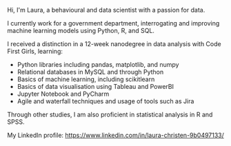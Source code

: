 Hi, I'm Laura, a behavioural and data scientist with a passion for data. 

I currently work for a government department, interrogating and improving machine learning models using Python, R, and SQL.

I received a distinction in a 12-week nanodegree in data analysis with Code First Girls, learning:

- Python libraries including pandas, matplotlib, and numpy
- Relational databases in MySQL and through Python
- Basics of machine learning, including scikitlearn
- Basics of data visualisation using Tableau and PowerBI
- Jupyter Notebook and PyCharm
- Agile and waterfall techniques and usage of tools such as Jira 

Through other studies, I am also proficient in statistical analysis in R and SPSS.

My LinkedIn profile: https://www.linkedin.com/in/laura-christen-9b0497133/
